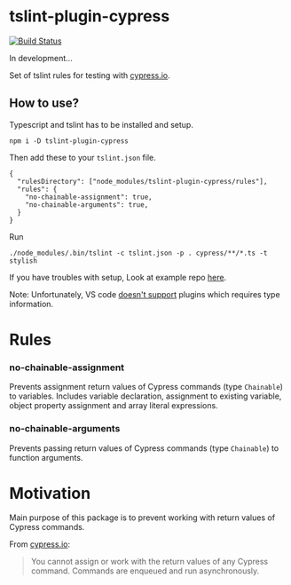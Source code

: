 # tslint-plugin-cypress

[![Build Status](https://travis-ci.org/krzysztof-grzybek/tslint-plugin-cypress.svg?branch=master)](https://travis-ci.org/krzysztof-grzybek/tslint-plugin-cypress)

In development...

Set of tslint rules for testing with [cypress.io](https://www.cypress.io/).

## How to use?

Typescript and tslint has to be installed and setup.

```
npm i -D tslint-plugin-cypress
```

Then add these to your `tslint.json` file.
```
{
  "rulesDirectory": ["node_modules/tslint-plugin-cypress/rules"],
  "rules": {
    "no-chainable-assignment": true,
    "no-chainable-arguments": true,
  }
}
```

Run

```
./node_modules/.bin/tslint -c tslint.json -p . cypress/**/*.ts -t stylish
```

If you have troubles with setup, Look at example repo [here](https://github.com/krzysztof-grzybek/tslint-plugin-cypress-example).

Note: Unfortunately, VS code [doesn't support](https://github.com/Microsoft/vscode-tslint/blob/master/tslint/README.md#faq) plugins which requires type information.

# Rules

### no-chainable-assignment
Prevents assignment return values of Cypress commands (type `Chainable`) to variables. Includes variable declaration, assignment to existing variable, object property assignment and array literal expressions.

### no-chainable-arguments
Prevents passing return values of Cypress commands (type `Chainable`) to function arguments.

# Motivation

Main purpose of this package is to prevent working with return values of Cypress commands.

From [cypress.io](https://docs.cypress.io/guides/core-concepts/variables-and-aliases.html#Return-Values):

> You cannot assign or work with the return values of any Cypress command. Commands are enqueued and run asynchronously.

